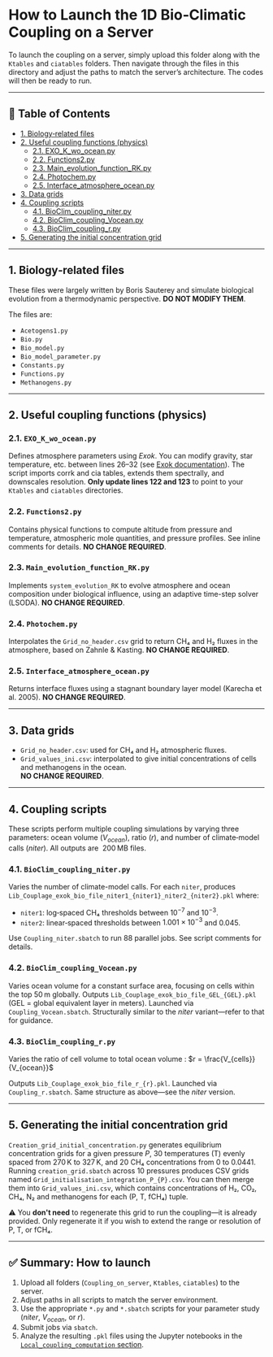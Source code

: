 # How to Launch the 1D Bio‑Climatic Coupling on a Server

To launch the coupling on a server, simply upload this folder along with the `Ktables` and `ciatables` folders. Then navigate through the files in this directory and adjust the paths to match the server’s architecture. The codes will then be ready to run.

---

## 📄 Table of Contents
- [1. Biology‑related files](#1-biology-related-files)  
- [2. Useful coupling functions (physics)](#2-useful-coupling-functions-physics)  
  - [2.1. EXO_K_wo_ocean.py](#21-exo_k_wo_oceanpy)  
  - [2.2. Functions2.py](#22-functions2py)  
  - [2.3. Main_evolution_function_RK.py](#23-main_evolution_function_rkpy)  
  - [2.4. Photochem.py](#24-photochempy)  
  - [2.5. Interface_atmosphere_ocean.py](#25-interface_atmosphere_oceanpy)  
- [3. Data grids](#3-data-grids)  
- [4. Coupling scripts](#4-coupling-scripts)  
  - [4.1. BioClim_coupling_niter.py](#41-bioclim_coupling_niterpy)  
  - [4.2. BioClim_coupling_Vocean.py](#42-bioclim_coupling_voceanpy)  
  - [4.3. BioClim_coupling_r.py](#43-bioclim_coupling_rpy)  
- [5. Generating the initial concentration grid](#5-generating-the-initial-concentration-grid)

---

## 1. Biology‑related files

These files were largely written by Boris Sauterey and simulate biological evolution from a thermodynamic perspective. **DO NOT MODIFY THEM**.

The files are:
- `Acetogens1.py`
- `Bio.py`
- `Bio_model.py`
- `Bio_model_parameter.py`
- `Constants.py`
- `Functions.py`
- `Methanogens.py`

---

## 2. Useful coupling functions (physics)

### 2.1. `EXO_K_wo_ocean.py`

Defines atmosphere parameters using *Exok*. You can modify gravity, star temperature, etc. between lines 26–32 (see [Exok documentation](https://perso.astrophy.u-bordeaux.fr/~jleconte/exo_k-doc/tutorial-atm.html)). The script imports corrk and cia tables, extends them spectrally, and downscales resolution. **Only update lines 122 and 123** to point to your `Ktables` and `ciatables` directories.

### 2.2. `Functions2.py`

Contains physical functions to compute altitude from pressure and temperature, atmospheric mole quantities, and pressure profiles. See inline comments for details. **NO CHANGE REQUIRED**.

### 2.3. `Main_evolution_function_RK.py`

Implements `system_evolution_RK` to evolve atmosphere and ocean composition under biological influence, using an adaptive time-step solver (LSODA). **NO CHANGE REQUIRED**.

### 2.4. `Photochem.py`

Interpolates the `Grid_no_header.csv` grid to return CH₄ and H₂ fluxes in the atmosphere, based on Zahnle & Kasting. **NO CHANGE REQUIRED**.

### 2.5. `Interface_atmosphere_ocean.py`

Returns interface fluxes using a stagnant boundary layer model (Karecha et al. 2005). **NO CHANGE REQUIRED**.

---

## 3. Data grids

- `Grid_no_header.csv`: used for CH₄ and H₂ atmospheric fluxes.  
- `Grid_values_ini.csv`: interpolated to give initial concentrations of cells and methanogens in the ocean.  
**NO CHANGE REQUIRED**.

---

## 4. Coupling scripts

These scripts perform multiple coupling simulations by varying three parameters: ocean volume ($V_{ocean}$), ratio ($r$), and number of climate‑model calls ($niter$). All outputs are $~200$ MB files.

### 4.1. `BioClim_coupling_niter.py`

Varies the number of climate-model calls. For each `niter`, produces `Lib_Couplage_exok_bio_file_niter1_{niter1}_niter2_{niter2}.pkl` where:
- `niter1`: log‑spaced CH₄ thresholds between $10^{-7}$ and $10^{-3}$.
- `niter2`: linear‑spaced thresholds between $1.001\times 10^{-3}$ and $0.045$.

Use `Coupling_niter.sbatch` to run 88 parallel jobs. See script comments for details.

### 4.2. `BioClim_coupling_Vocean.py`

Varies ocean volume for a constant surface area, focusing on cells within the top 50 m globally. Outputs `Lib_Couplage_exok_bio_file_GEL_{GEL}.pkl` (GEL = global equivalent layer in meters). Launched via `Coupling_Vocean.sbatch`. Structurally similar to the $niter$ variant—refer to that for guidance.

### 4.3. `BioClim_coupling_r.py`

Varies the ratio of cell volume to total ocean volume : $r = \frac{V_{cells}}{V_{ocean}}$

Outputs `Lib_Couplage_exok_bio_file_r_{r}.pkl`. Launched via `Coupling_r.sbatch`. Same structure as above—see the $niter$ version.

---

## 5. Generating the initial concentration grid

`Creation_grid_initial_concentration.py` generates equilibrium concentration grids for a given pressure *P*, 30 temperatures (T) evenly spaced from 270 K to 327 K, and 20 CH₄ concentrations from 0 to 0.0441. Running `creation_grid.sbatch` across 10 pressures produces CSV grids named `Grid_initialisation_integration_P_{P}.csv`. You can then merge them into `Grid_values_ini.csv`, which contains concentrations of H₂, CO₂, CH₄, N₂ and methanogens for each (P, T, fCH₄) tuple.

⚠️ You **don't need** to regenerate this grid to run the coupling—it is already provided. Only regenerate it if you wish to extend the range or resolution of P, T, or fCH₄.

---

## ✅ Summary: How to launch

1. Upload all folders (`Coupling_on_server`, `Ktables`, `ciatables`) to the server.  
2. Adjust paths in all scripts to match the server environment.  
3. Use the appropriate `*.py` and `*.sbatch` scripts for your parameter study ($niter$, $V_{ocean}$, or $r$).  
4. Submit jobs via `sbatch`.  
5. Analyze the resulting `.pkl` files using the Jupyter notebooks in the [`Local_coupling_computation` section](../Local_coupling_computation).

